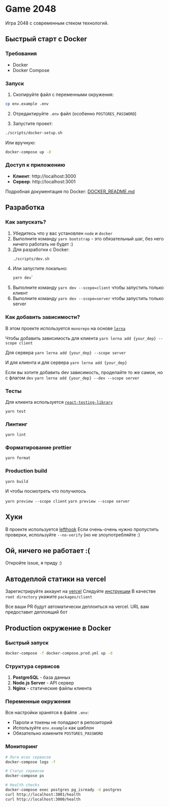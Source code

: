# Game 2048

Игра 2048 с современным стеком технологий.

## Быстрый старт с Docker

### Требования
- Docker
- Docker Compose

### Запуск
1. Скопируйте файл с переменными окружения:
```bash
cp env.example .env
```

2. Отредактируйте `.env` файл (особенно `POSTGRES_PASSWORD`)

3. Запустите проект:
```bash
./scripts/docker-setup.sh
```

Или вручную:
```bash
docker-compose up -d
```

### Доступ к приложению
- **Клиент**: http://localhost:3000
- **Сервер**: http://localhost:3001

Подробная документация по Docker: [DOCKER_README.md](./DOCKER_README.md)

## Разработка

### Как запускать?

1. Убедитесь что у вас установлен `node` и `docker`
2. Выполните команду `yarn bootstrap` - это обязательный шаг, без него ничего работать не будет :)
3. Для разработки с Docker:
   ```bash
   ./scripts/dev.sh
   ```
4. Или запустите локально:
   ```bash
   yarn dev`
   ```
5. Выполните команду `yarn dev --scope=client` чтобы запустить только клиент
6. Выполните команду `yarn dev --scope=server` чтобы запустить только server

### Как добавить зависимости?
В этом проекте используется `monorepo` на основе [`lerna`](https://github.com/lerna/lerna)

Чтобы добавить зависимость для клиента 
```yarn lerna add {your_dep} --scope client```

Для сервера
```yarn lerna add {your_dep} --scope server```

И для клиента и для сервера
```yarn lerna add {your_dep}```


Если вы хотите добавить dev зависимость, проделайте то же самое, но с флагом `dev`
```yarn lerna add {your_dep} --dev --scope server```


### Тесты

Для клиента используется [`react-testing-library`](https://testing-library.com/docs/react-testing-library/intro/)

```yarn test```

### Линтинг

```yarn lint```

### Форматирование prettier

```yarn format```

### Production build

```yarn build```

И чтобы посмотреть что получилось


`yarn preview --scope client`
`yarn preview --scope server`

## Хуки
В проекте используется [lefthook](https://github.com/evilmartians/lefthook)
Если очень-очень нужно пропустить проверки, используйте `--no-verify` (но не злоупотребляйте :)

## Ой, ничего не работает :(

Откройте issue, я приду :)

## Автодеплой статики на vercel
Зарегистрируйте аккаунт на [vercel](https://vercel.com/)
Следуйте [инструкции](https://vitejs.dev/guide/static-deploy.html#vercel-for-git)
В качестве `root directory` укажите `packages/client`

Все ваши PR будут автоматически деплоиться на vercel. URL вам предоставит деплоящий бот

## Production окружение в Docker

### Быстрый запуск
```bash
docker-compose -f docker-compose.prod.yml up -d
```

### Структура сервисов
1. **PostgreSQL** - база данных
2. **Node.js Server** - API сервер
3. **Nginx** - статические файлы клиента

### Переменные окружения
Все настройки хранятся в файле `.env`:
- Пароли и токены не попадают в репозиторий
- Используйте `env.example` как шаблон
- Обязательно измените `POSTGRES_PASSWORD`

### Мониторинг
```bash
# Логи всех сервисов
docker-compose logs -f

# Статус сервисов
docker-compose ps

# Health checks
docker-compose exec postgres pg_isready -U postgres
curl http://localhost:3001/health
curl http://localhost:3000/health
```